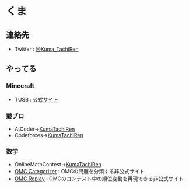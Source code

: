 # くま

## 連絡先
- Twitter : [@Kuma_TachiRen](https://twitter.com/Kuma_TachiRen)

## やってる
### Minecraft
- TUSB : [公式サイト](https://skyblock.jp)
### 競プロ
- AtCoder→[KumaTachiRen](https://atcoder.jp/users/KumaTachiRen)
- Codeforces→[KumaTachiRen](https://codeforces.com/profile/KumaTachiRen)
### 数学
- OnlineMathContest→[KumaTachiRen](https://onlinemathcontest.com/users/KumaTachiRen)
- [OMC Categorizer](https://kuma-tachiren.github.io/omccategorizer) : OMCの問題を分類する非公式サイト
- [OMC Replay](https://kuma-tachiren.github.io/OMCReplay) : OMCのコンテスト中の順位変動を再現できる非公式サイト
